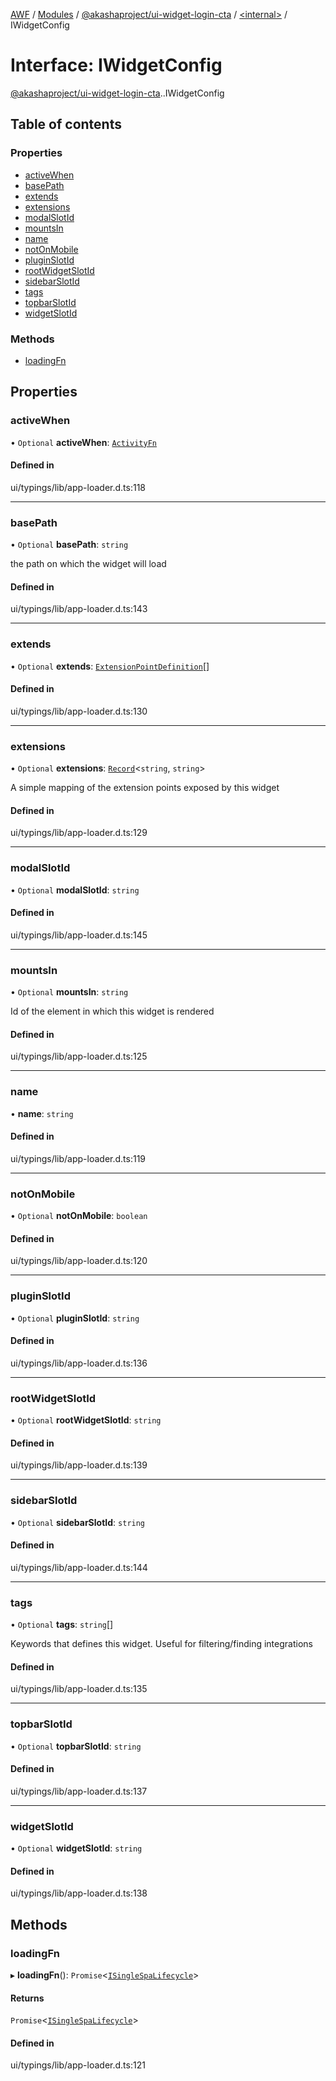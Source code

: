 [AWF](../README.md) / [Modules](../modules.md) / [@akashaproject/ui-widget-login-cta](../modules/akashaproject_ui_widget_login_cta.md) / [<internal\>](../modules/akashaproject_ui_widget_login_cta._internal_.md) / IWidgetConfig

# Interface: IWidgetConfig

[@akashaproject/ui-widget-login-cta](../modules/akashaproject_ui_widget_login_cta.md).[<internal>](../modules/akashaproject_ui_widget_login_cta._internal_.md).IWidgetConfig

## Table of contents

### Properties

- [activeWhen](akashaproject_ui_widget_login_cta._internal_.IWidgetConfig.md#activewhen)
- [basePath](akashaproject_ui_widget_login_cta._internal_.IWidgetConfig.md#basepath)
- [extends](akashaproject_ui_widget_login_cta._internal_.IWidgetConfig.md#extends)
- [extensions](akashaproject_ui_widget_login_cta._internal_.IWidgetConfig.md#extensions)
- [modalSlotId](akashaproject_ui_widget_login_cta._internal_.IWidgetConfig.md#modalslotid)
- [mountsIn](akashaproject_ui_widget_login_cta._internal_.IWidgetConfig.md#mountsin)
- [name](akashaproject_ui_widget_login_cta._internal_.IWidgetConfig.md#name)
- [notOnMobile](akashaproject_ui_widget_login_cta._internal_.IWidgetConfig.md#notonmobile)
- [pluginSlotId](akashaproject_ui_widget_login_cta._internal_.IWidgetConfig.md#pluginslotid)
- [rootWidgetSlotId](akashaproject_ui_widget_login_cta._internal_.IWidgetConfig.md#rootwidgetslotid)
- [sidebarSlotId](akashaproject_ui_widget_login_cta._internal_.IWidgetConfig.md#sidebarslotid)
- [tags](akashaproject_ui_widget_login_cta._internal_.IWidgetConfig.md#tags)
- [topbarSlotId](akashaproject_ui_widget_login_cta._internal_.IWidgetConfig.md#topbarslotid)
- [widgetSlotId](akashaproject_ui_widget_login_cta._internal_.IWidgetConfig.md#widgetslotid)

### Methods

- [loadingFn](akashaproject_ui_widget_login_cta._internal_.IWidgetConfig.md#loadingfn)

## Properties

### activeWhen

• `Optional` **activeWhen**: [`ActivityFn`](../modules/akashaproject_ui_widget_login_cta._internal_.md#activityfn)

#### Defined in

ui/typings/lib/app-loader.d.ts:118

___

### basePath

• `Optional` **basePath**: `string`

the path on which the widget will load

#### Defined in

ui/typings/lib/app-loader.d.ts:143

___

### extends

• `Optional` **extends**: [`ExtensionPointDefinition`](akashaproject_ui_widget_login_cta._internal_.ExtensionPointDefinition.md)[]

#### Defined in

ui/typings/lib/app-loader.d.ts:130

___

### extensions

• `Optional` **extensions**: [`Record`](../modules/akashaproject_ui_widget_login_cta._internal_.md#record)<`string`, `string`\>

A simple mapping of the extension points exposed by this widget

#### Defined in

ui/typings/lib/app-loader.d.ts:129

___

### modalSlotId

• `Optional` **modalSlotId**: `string`

#### Defined in

ui/typings/lib/app-loader.d.ts:145

___

### mountsIn

• `Optional` **mountsIn**: `string`

Id of the element in which this widget is rendered

#### Defined in

ui/typings/lib/app-loader.d.ts:125

___

### name

• **name**: `string`

#### Defined in

ui/typings/lib/app-loader.d.ts:119

___

### notOnMobile

• `Optional` **notOnMobile**: `boolean`

#### Defined in

ui/typings/lib/app-loader.d.ts:120

___

### pluginSlotId

• `Optional` **pluginSlotId**: `string`

#### Defined in

ui/typings/lib/app-loader.d.ts:136

___

### rootWidgetSlotId

• `Optional` **rootWidgetSlotId**: `string`

#### Defined in

ui/typings/lib/app-loader.d.ts:139

___

### sidebarSlotId

• `Optional` **sidebarSlotId**: `string`

#### Defined in

ui/typings/lib/app-loader.d.ts:144

___

### tags

• `Optional` **tags**: `string`[]

Keywords that defines this widget.
Useful for filtering/finding integrations

#### Defined in

ui/typings/lib/app-loader.d.ts:135

___

### topbarSlotId

• `Optional` **topbarSlotId**: `string`

#### Defined in

ui/typings/lib/app-loader.d.ts:137

___

### widgetSlotId

• `Optional` **widgetSlotId**: `string`

#### Defined in

ui/typings/lib/app-loader.d.ts:138

## Methods

### loadingFn

▸ **loadingFn**(): `Promise`<[`ISingleSpaLifecycle`](akashaproject_ui_widget_login_cta._internal_.ISingleSpaLifecycle.md)\>

#### Returns

`Promise`<[`ISingleSpaLifecycle`](akashaproject_ui_widget_login_cta._internal_.ISingleSpaLifecycle.md)\>

#### Defined in

ui/typings/lib/app-loader.d.ts:121
